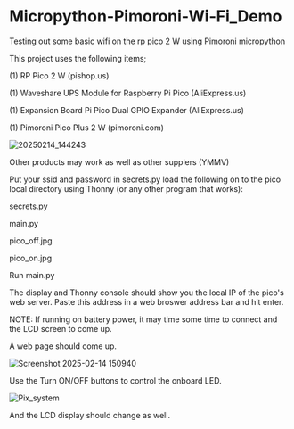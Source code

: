 # Micropython-Pimoroni-Wi-Fi_Demo
Testing out some basic wifi on the rp pico 2 W using Pimoroni micropython

This project uses the following items;

(1) RP Pico 2 W					(pishop.us)

(1) Waveshare UPS Module for Raspberry Pi Pico 	(AliExpress.us)

(1) Expansion Board Pi Pico Dual GPIO Expander 	(AliExpress.us)

(1) Pimoroni Pico Plus 2 W                     	(pimoroni.com)



![20250214_144243](https://github.com/user-attachments/assets/a494b83a-1509-4828-83d3-ab63bf2453a1)


Other products may work as well as other supplers (YMMV)

Put your ssid and password in secrets.py
load the following on to the pico local directory using Thonny (or any other program that works):

secrets.py

main.py

pico_off.jpg

pico_on.jpg

Run main.py

The display and Thonny console should show you the local IP of the pico's web server.
Paste this address in a web broswer address bar and hit enter.

NOTE: If running on battery power, it may time some time to connect and the LCD screen to come up.

A web page should come up.

![Screenshot 2025-02-14 150940](https://github.com/user-attachments/assets/c50a31c8-6f99-43b6-ab48-5673441958e7)

Use the Turn ON/OFF buttons to control the onboard LED.

![Pix_system](https://github.com/user-attachments/assets/35be2125-01fa-4998-82d3-115bc03c9951)

And the LCD display should change as well.

